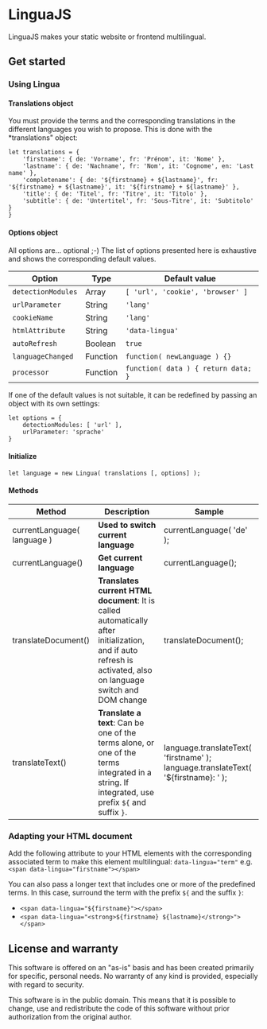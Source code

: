 # LinguaJS
LinguaJS makes your static website or frontend multilingual.

## Get started
### Using Lingua
#### Translations object
You must provide the terms and the corresponding translations in the different languages you wish to propose. This is done with the *translations" object:

    let translations = {
        'firstname': { de: 'Vorname', fr: 'Prénom', it: 'Nome' },
        'lastname': { de: 'Nachname', fr: 'Nom', it: 'Cognome', en: 'Last name' },
        'completename': { de: '${firstname} + ${lastname}', fr: '${firstname} + ${lastname}', it: '${firstname} + ${lastname}' },
        'title': { de: 'Titel', fr: 'Titre', it: 'Titolo' },
        'subtitle': { de: 'Untertitel', fr: 'Sous-Titre', it: 'Subtitolo' }
    }
    
#### Options object
All options are... optional ;-) The list of options presented here is exhaustive and shows the corresponding default values. 

| Option             | Type     | Default value                       |
|--------------------|----------|-------------------------------------|
| `detectionModules` | Array    | `[ 'url', 'cookie', 'browser' ]`    |
| `urlParameter`     | String   | `'lang'`                            |
| `cookieName`       | String   | `'lang'`                            |
| `htmlAttribute`    | String   | `'data-lingua'`                     |
| `autoRefresh`      | Boolean  | `true`                              |
| `languageChanged`  | Function | `function( newLanguage ) {}`        |
| `processor`        | Function | `function( data ) { return data; }` |

If one of the default values is not suitable, it can be redefined by passing an object with its own settings:

    let options = {
        detectionModules: [ 'url' ],
        urlParameter: 'sprache'
    }

#### Initialize

    let language = new Lingua( translations [, options] );


#### Methods

| Method                      | Description                                                                                                                                                     | Sample                                                                             |
|-----------------------------|-----------------------------------------------------------------------------------------------------------------------------------------------------------------|------------------------------------------------------------------------------------|
| currentLanguage( language ) | **Used to switch current language**                                                                                                                             | currentLanguage( 'de' );                                                           |
| currentLanguage()           | **Get current language**                                                                                                                                        | currentLanguage();                                                                 |
| translateDocument()         | **Translates current HTML document**: It is called automatically after initialization, and if auto refresh is activated, also on language switch and DOM change | translateDocument();                                                               |
| translateText()             | **Translate a text**: Can be one of the terms alone, or one of the terms integrated in a string. If integrated, use prefix `${` and suffix `}`.                 | language.translateText( 'firstname' ); language.translateText( '${firstname}: ' ); |

### Adapting your HTML document
Add the following attribute to your HTML elements with the corresponding associated term to make this element multilingual:
`data-lingua="term"` e.g. `<span data-lingua="firstname"></span>`

You can also pass a longer text that includes one or more of the predefined terms. In this case, surround the term with the prefix `${` and the suffix `}`:

* `<span data-lingua="${firstname}"></span>`
* `<span data-lingua="<strong>${firstname} ${lastname}</strong>"></span>`

## License and warranty
This software is offered on an "as-is" basis and has been created primarily for specific, personal needs. No warranty of any kind is provided, especially with regard to security.

This software is in the public domain. This means that it is possible to change, use and redistribute the code of this software without prior authorization from the original author.